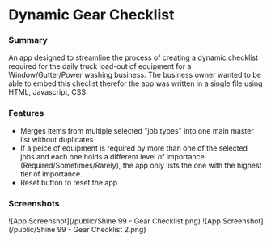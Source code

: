 # Dynamic Gear Checklist

### Summary

An app designed to streamline the process of creating a dynamic checklist required for the daily truck load-out of equipment for a Window/Gutter/Power washing business. The business owner wanted to be able to embed this checlist therefor the app was written in a single file using HTML, Javascript, CSS.

### Features

- Merges items from multiple selected "job types" into one main master list without duplicates
- If a peice of equipment is required by more than one of the selected jobs and each one holds a different level of importance (Required/Sometimes/Rarely), the app only lists the one with the highest tier of importance.
- Reset button to reset the app

### Screenshots

![App Screenshot](/public/Shine 99 - Gear Checklist.png)
![App Screenshot](/public/Shine 99 - Gear Checklist 2.png)
